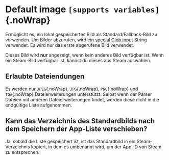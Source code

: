 # Default image `[supports variables]`{.noWrap}

Ermöglicht es, ein lokal gespeichertes Bild als Standard/Fallback-Bild zu verwenden. Um Bilder abzurufen, wird ein [special Glob input](#special-glob-input) String verwendet. Es wird nur das erste abgerufene Bild verwendet.

Dieses Bild wird **nur** angezeigt, wenn kein anderes Bild verfügbar ist. Wenn ein Steam-Bild verfügbar ist, kannst du dieses aus Steam auswählen.

## Erlaubte Dateiendungen

Es werden nur `JPEG`{.noWrap}, `JPG`{.noWrap}, `PNG`{.noWrap} und `TGA`{.noWrap} Dateierweiterungen unterstützt. Selbst wenn der Parser Dateien mit anderen Dateierweiterungen findet, werden diese nicht in die endgültige Liste aufgenommen.

## Kann das Verzeichnis des Standardbilds nach dem Speichern der App-Liste verschieben?

Ja, sobald die Liste gespeichert ist, ist das Standardbild in ein Steam-Verzeichnis kopiert, in dem es umbenannt wird, um der App-ID von Steam zu entsprechen.
